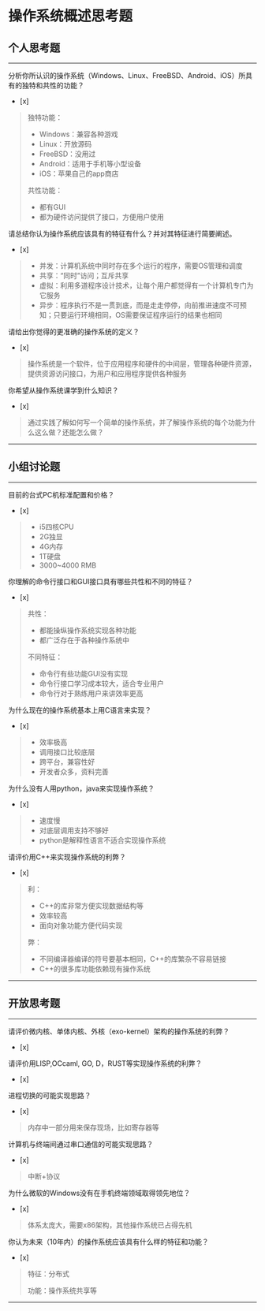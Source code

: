 # 操作系统概述思考题

## 个人思考题

---

分析你所认识的操作系统（Windows、Linux、FreeBSD、Android、iOS）所具有的独特和共性的功能？
- [x]  

>   独特功能：
>   * Windows：兼容各种游戏
>   * Linux：开放源码
>   * FreeBSD：没用过
>   * Android：适用于手机等小型设备
>   * iOS：苹果自己的app商店
>
>共性功能：
>   * 都有GUI
>   * 都为硬件访问提供了接口，方便用户使用


请总结你认为操作系统应该具有的特征有什么？并对其特征进行简要阐述。
- [x]  

>   * 并发：计算机系统中同时存在多个运行的程序，需要OS管理和调度
>   * 共享：“同时”访问；互斥共享
>   * 虚拟：利用多道程序设计技术，让每个用户都觉得有一个计算机专门为它服务
>   * 异步：程序执行不是一贯到底，而是走走停停，向前推进速度不可预知；只要运行环境相同，OS需要保证程序运行的结果也相同

请给出你觉得的更准确的操作系统的定义？
- [x]  

>   操作系统是一个软件，位于应用程序和硬件的中间层，管理各种硬件资源，提供资源访问接口，为用户和应用程序提供各种服务

你希望从操作系统课学到什么知识？
- [x]  

>   通过实践了解如何写一个简单的操作系统，并了解操作系统的每个功能为什么这么做？还能怎么做？

---

## 小组讨论题

---

目前的台式PC机标准配置和价格？
- [x]  

>   * i5四核CPU
>   * 2G独显
>   * 4G内存
>   * 1T硬盘
>   * 3000~4000 RMB

你理解的命令行接口和GUI接口具有哪些共性和不同的特征？
- [x]  

>   共性：
>   * 都能操纵操作系统实现各种功能
>   * 都广泛存在于各种操作系统中
>
>不同特征：
>   * 命令行有些功能GUI没有实现
>   * 命令行接口学习成本较大，适合专业用户
>   * 命令行对于熟练用户来讲效率更高

为什么现在的操作系统基本上用C语言来实现？
- [x]  

>   * 效率极高
>   * 调用接口比较底层
>   * 跨平台，兼容性好
>   * 开发者众多，资料完善

为什么没有人用python，java来实现操作系统？
- [x]  

>   * 速度慢
>   * 对底层调用支持不够好
>   * python是解释性语言不适合实现操作系统

请评价用C++来实现操作系统的利弊？
- [x]  

>   利：
>   * C++的库非常方便实现数据结构等
>   * 效率较高
>   * 面向对象功能方便代码实现
>
>弊：
>   * 不同编译器编译的符号要基本相同，C++的库繁杂不容易链接
>   * C++的很多库功能依赖现有操作系统

---

## 开放思考题

---

请评价微内核、单体内核、外核（exo-kernel）架构的操作系统的利弊？
- [x]  

>  

请评价用LISP,OCcaml, GO, D，RUST等实现操作系统的利弊？
- [x]  

>  

进程切换的可能实现思路？
- [x]  

>  内存中一部分用来保存现场，比如寄存器等

计算机与终端间通过串口通信的可能实现思路？
- [x]  

>  中断+协议

为什么微软的Windows没有在手机终端领域取得领先地位？
- [x]  

>  体系太庞大，需要x86架构，其他操作系统已占得先机

你认为未来（10年内）的操作系统应该具有什么样的特征和功能？
- [x]  

>  特征：分布式
>
>  功能：操作系统共享等

---
